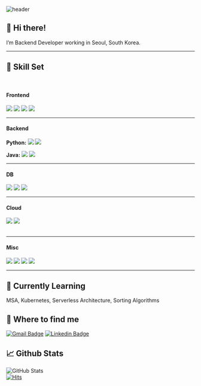 ![header](https://capsule-render.vercel.app/api?type=waving&height=250&text=downside154&fontAlign=74&fontAlignY=50&color=gradient)


## 👋 Hi there!
I’m Backend Developer working in Seoul, South Korea.
<br />

----------------

## 🔧 Skill Set
<br />


#### Frontend
<img src="https://img.shields.io/badge/TypeScript-3178C6?style=for-the-badge&logo=typescript&logoColor=white"> <img src="https://img.shields.io/badge/Material--UI-0081CB?style=for-the-badge&logo=mui&logoColor=white"> <img src="https://img.shields.io/badge/React-20232A?style=for-the-badge&logo=react&logoColor=61DAFB"> <img src="https://img.shields.io/badge/Nextjs-lightyellow?style=for-the-badge&logo=next.js&logoColor=black"> 
<br />

----------------

#### Backend

**Python:**
<img src="https://img.shields.io/badge/Django-092E20?style=for-the-badge&logo=django&logoColor=white"> <img src="https://img.shields.io/badge/FastAPI-009688?style=for-the-badge&logo=fastapi&logoColor=white">
<br />

**Java:**
<img src="https://img.shields.io/badge/Spring-6DB33F?style=for-the-badge&logo=spring&logoColor=white"> <img src="https://img.shields.io/badge/Spring_Security-774914?style=for-the-badge&logo=springsecurity&logoColor=white"> 
<br />

----------------

#### DB
<img src="https://img.shields.io/badge/Redis-DC382D?style=for-the-badge&logo=redis&logoColor=black"> <img src="https://img.shields.io/badge/MySQL-00000F?style=for-the-badge&logo=mysql&logoColor=white"> <img src="https://img.shields.io/badge/PostgreSQL-316192?style=for-the-badge&logo=postgresql&logoColor=white">
<br />

----------------

#### Cloud
<img src="https://img.shields.io/badge/AWS(S3/EC2/RDS/ELB/EKS/Elasticache)-FF9900?style=for-the-badge&logo=Amazon&logoColor=white">  <img src="https://img.shields.io/badge/Elasticsearch-005571?style=for-the-badge&logo=elasticsearch&logoColor=white">  
<br />

----------------

#### Misc
<img src="https://img.shields.io/badge/-Git-F05032?style=for-the-badge&logo=git&logoColor=ffffff"> <img src="https://img.shields.io/badge/Docker-2496ED?style=for-the-badge&logo=Docker&logoColor=white"> <img src="https://img.shields.io/badge/nginx-darkgreen?style=for-the-badge&logo=nginx&logoColor=white"> <img src="https://img.shields.io/badge/Selenium-5C2D91?style=for-the-badge&logo=selenium&logoColor=white"> 
<br />

----------------

## 🌱 Currently Learning 
MSA, Kubernetes, Serverless Architecture, Sorting Algorithms

## 👀 Where to find me
[![Gmail Badge](https://img.shields.io/badge/Gmail-D14836?style=for-the-badge&logo=gmail&logoColor=white&link=mailto:dojunkim@gmail.com)](mailto:dojunkim@gmail.com)
[![Linkedin Badge](https://img.shields.io/badge/LinkedIn-0077B5?style=for-the-badge&logo=linkedin&logoColor=white)](https://www.linkedin.com/in/dojun-kim-756a9215b/)

## 📈 Github Stats
![GitHub Stats](https://github-readme-stats.vercel.app/api?username=downside154&&show_icons=true&theme=nightowl) <br />
[![Hits](https://hits.seeyoufarm.com/api/count/incr/badge.svg?url=https%3A%2F%2Fgithub.com%2Fdownside154&count_bg=%23014DC2&title_bg=%23555555&icon=&icon_color=%23E7E7E7&title=hits&edge_flat=false)](https://hits.seeyoufarm.com)
